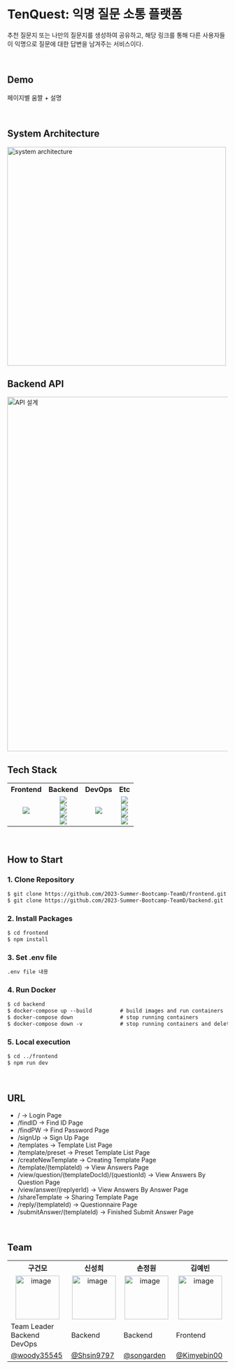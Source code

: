 
  
# TenQuest: 익명 질문 소통 플랫폼
추천 질문지 또는 나만의 질문지를 생성하여 공유하고, 해당 링크를 통해 다른 사용자들이 익명으로 질문에 대한 답변을 남겨주는 서비스이다.

<br/>

## Demo
페이지별 움짤 + 설명


<br/>

## System Architecture
<img width="500" alt="system architecture" src="https://github.com/TenQuest-Team/.github/assets/70912819/f1f93a1e-2b72-4b4b-8786-38f0ac08c53b">



<br/>

## Backend API
<img width="810" alt="API 설계" src="https://github.com/TenQuest-Team/.github/assets/70912819/bbb775fe-d787-4997-aaa1-e96deb95dd83">




<br/>



## Tech Stack
<table>
  <tbody>
    <tr>
      <th align="center">Frontend</th>
      <th align="center">Backend</th>
      <th align="center">DevOps</th>
      <th align="center">Etc</th>
    </tr>
    <tr>
      <td align="center"> 
        <img src="https://img.shields.io/badge/JAVASCRIPT-F7DF1E?style=flat&logo=JAVASCRIPT&logoColor=white" />
      </td>
      <td align="center">
        <img src="https://img.shields.io/badge/JAVA-007396?style=flat&logo=Java&logoColor=white"> 
        <br />
        <img src="https://img.shields.io/badge/SPRING BOOT-6DB33F?style=flat&logo=SPRING BOOT&logoColor=white" />
        <br />
        <img src="https://img.shields.io/badge/SPRING SECURITY-6DB33F?style=flat&logo=SPRING SECURITY&logoColor=white" />
        <br />
        <img src="https://img.shields.io/badge/MYSQL-4479A1?style=flat&logo=MYSQL&logoColor=white" />
      </td>
      <td align="center">
        <img src="https://img.shields.io/badge/GOORM-000000?style=flat&logoColor=white" />
      </td>
      <td align="center">
        <img src="https://img.shields.io/badge/POSTMAN-FF6C37?style=flat&logo=POSTMAN&logoColor=white" />
        <br />
        <img src="https://img.shields.io/badge/GIT-F05032?style=flat&logo=GIT&logoColor=white" />
        <br />
        <img src="https://img.shields.io/badge/FIGMA-F24E1E?style=flat&logo=FIGMA&logoColor=white" />
        <br />
        <img src="https://img.shields.io/badge/NOTION-000000?style=flat&logo=Notion&logoColor=white" />
      </td>
    </tr>
  </tbody>
</table>


<br/>

## How to Start
### 1. Clone Repository
```markdown
$ git clone https://github.com/2023-Summer-Bootcamp-TeamD/frontend.git
$ git clone https://github.com/2023-Summer-Bootcamp-TeamD/backend.git
```

### 2. Install Packages
```markdown
$ cd frontend
$ npm install
```

### 3. Set .env file
```markdown
.env file 내용
```

### 4. Run Docker
```markdown
$ cd backend
$ docker-compose up --build         # build images and run containers
$ docker-compose down               # stop running containers
$ docker-compose down -v            # stop running containers and delete its volume
```

### 5. Local execution
```markdown
$ cd ../frontend
$ npm run dev
```



<br/>

## **URL**
- / → Login Page
- /findID -> Find ID Page
- /findPW -> Find Password Page
- /signUp -> Sign Up Page
- /templates -> Template List Page
- /template/preset -> Preset Template List Page
- /createNewTemplate -> Creating Template Page
- /template/(templateId) -> View Answers Page
- /view/question/(templateDocId)/(questionId) -> View Answers By Question Page
- /view/answer/(replyerId) -> View Answers By Answer Page
- /shareTemplate -> Sharing Template Page
- /reply/(templateId) -> Questionnaire Page
- /submitAnswer/(templateId) -> Finished Submit Answer Page


<br/>

## Team
<table>
  <tbody>
    <tr width='100%'>
      <th align="center" width='14%'>구건모</th>
      <th align="center" width='14%'>신성희</th>
      <th align="center" width='14%'>손정원</th>
      <th align="center" width='14%'>김예빈</th>
    </tr>
    <tr>
      <td align="center"><img width="100" alt="image" src=""></td>
      <td align='center'><img width="100" alt="image" src="">
</td>
      <td align='center'><img width="100" alt="image" src="">
</td>
      <td align='center'><img width="100" alt="image" src="https://github.com/2023-Summer-Bootcamp-TeamD/.github/assets/70912819/9a9bc664-2e25-4992-a1df-62371430bc4c">
</td>
    </tr>
    <tr>
      <td>Team Leader <br />Backend <br />DevOps</td>
      <td>Backend</td>
      <td>Backend</td>
      <td>Frontend</td>
    </tr>
    <tr>
      <td><a href="https://github.com/woody35545">@woody35545</a></td>
      <td><a href="https://github.com/Shsin9797">@Shsin9797</a></td>
      <td><a href="https://github.com/songarden">@songarden</a></td>
      <td><a href="https://github.com/Kimyebin00">@Kimyebin00</a></td>
    </tr>
  </tbody>
</table>

